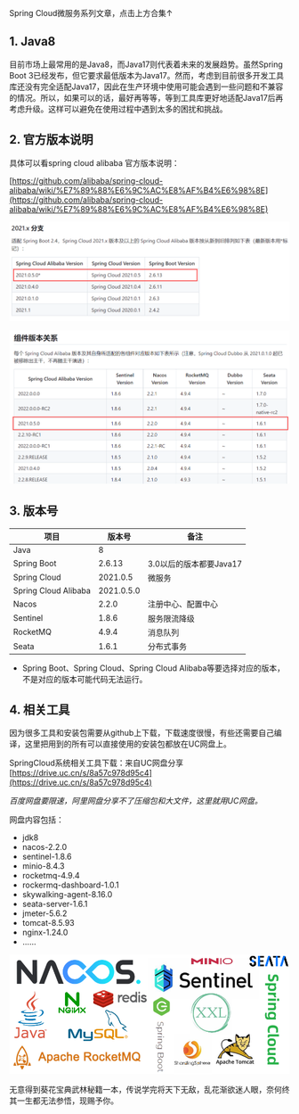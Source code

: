 Spring Cloud微服务系列文章，点击上方合集↑

## 1. Java8

目前市场上最常用的是Java8，而Java17则代表着未来的发展趋势。虽然Spring Boot 3已经发布，但它要求最低版本为Java17。然而，考虑到目前很多开发工具库还没有完全适配Java17，因此在生产环境中使用可能会遇到一些问题和不兼容的情况。所以，如果可以的话，最好再等等，等到工具库更好地适配Java17后再考虑升级。这样可以避免在使用过程中遇到太多的困扰和挑战。


## 2. 官方版本说明

具体可以看spring cloud alibaba 官方版本说明：

[https://github.com/alibaba/spring-cloud-alibaba/wiki/%E7%89%88%E6%9C%AC%E8%AF%B4%E6%98%8E](https://github.com/alibaba/spring-cloud-alibaba/wiki/%E7%89%88%E6%9C%AC%E8%AF%B4%E6%98%8E)

![](/images/SpringCloud/01/02.png)


![](/images/SpringCloud/01/03.png)


## 3. 版本号

| 项目 | 版本号 | 备注 |
| --- | --- | --- |
| Java | 8 |  |
| Spring Boot | 2.6.13 | 3.0以后的版本都要Java17 |
| Spring Cloud | 2021.0.5 | 微服务 |
| Spring Cloud Alibaba  | 2021.0.5.0 | |
| Nacos   | 2.2.0 | 注册中心、配置中心 |
| Sentinel  | 1.8.6 | 服务限流降级 |
| RocketMQ | 4.9.4 | 消息队列 |
| Seata  | 1.6.1 | 分布式事务 |
- Spring Boot、Spring Cloud、Spring Cloud Alibaba等要选择对应的版本，不是对应的版本可能代码无法运行。

## 4. 相关工具

因为很多工具和安装包需要从github上下载，下载速度很慢，有些还需要自己编译，这里把用到的所有可以直接使用的安装包都放在UC网盘上。

SpringCloud系统相关工具下载：来自UC网盘分享
[https://drive.uc.cn/s/8a57c978d95c4](https://drive.uc.cn/s/8a57c978d95c4)

*百度网盘要限速，阿里网盘分享不了压缩包和大文件，这里就用UC网盘。*

网盘内容包括：
- jdk8
- nacos-2.2.0
- sentinel-1.8.6
- minio-8.4.3
- rocketmq-4.9.4
- rockermq-dashboard-1.0.1
- skywalking-agent-8.16.0
- seata-server-1.6.1
- jmeter-5.6.2
- tomcat-8.5.93
- nginx-1.24.0
- ......

![](/images/SpringCloud/01/01.png)

无意得到葵花宝典武林秘籍一本，传说学完将天下无敌，乱花渐欲迷人眼，奈何终其一生都无法参悟，现赐予你。
